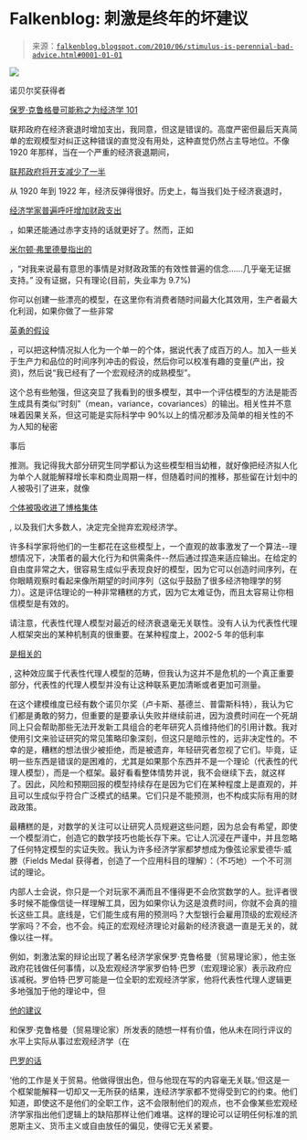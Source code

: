<!--yml

分类：未分类

日期：2024-05-12 21:29:52

-->

# Falkenblog: 刺激是终年的坏建议

> 来源：[`falkenblog.blogspot.com/2010/06/stimulus-is-perennial-bad-advice.html#0001-01-01`](http://falkenblog.blogspot.com/2010/06/stimulus-is-perennial-bad-advice.html#0001-01-01)

![](https://blogger.googleusercontent.com/img/b/R29vZ2xl/AVvXsEhpUMZXQ5ZhSrpHhmJU6MBsY9ooXj1jJ4wv1k1Jya4voqMJI5APFxV7wdT1rK85awkb97xP8SoLRKccwFdKlwvH8rScVdbc4sUZPiK1g9ptc1lnD3JTb8PCVy7Ti-_nHMEtdMRdSQ/s1600/stimulus.jpg)

诺贝尔奖获得者

[保罗·克鲁格曼可能称之为经济学 101](http://www.nytimes.com/2008/10/31/opinion/31krugman.html?_r=1)

联邦政府在经济衰退时增加支出，我同意，但这是错误的。高度严密但最后天真简单的宏观模型对纠正这种错误的直觉没有用处，这种直觉仍然占主导地位。不像 1920 年那样，当在一个严重的经济衰退期间，

[联邦政府将开支减少了一半](http://belowthebeltway.com/2009/10/11/the-great-recession-of-1920-21-and-what-it-can-teach-us-today/)

从 1920 年到 1922 年，经济反弹得很好。历史上，每当我们处于经济衰退时，

[经济学家普遍呼吁增加财政支出](http://www.marginalrevolution.com/marginalrevolution/2010/06/from-the-comments.html)

，如果还能通过赤字支持的话就更好了。然而，正如

[米尔顿·弗里德曼指出的](http://www.businessandmedia.org/commentary/2009/20090121144938.aspx)

，“对我来说最有意思的事情是对财政政策的有效性普遍的信念……几乎毫无证据支持。” 没有证据，只有理论(目前，失业率为 9.7%)

你可以创建一些漂亮的模型，在这里你有消费者随时间最大化其效用，生产者最大化利润，如果你做了一些非常

[英勇的假设](http://www.jstor.org/pss/2330149)

，可以把这种情况拟人化为一个单一的个体，据说代表了成百万的人。加入一些关于生产力和品位的时间序列冲击的假设，然后你可以校准有趣的变量(产出，投资)，然后说“我已经有了一个宏观经济的成熟模型”。

这个总有些勉强，但这突显了我看到的很多模型，其中一个评估模型的方法是能否生成具有类似“时刻”（mean，variance，covariances）的输出。相关性并不意味着因果关系，但这可能是实际科学中 90%以上的情况都涉及简单的相关性的不为人知的秘密

事后

推测。我记得我大部分研究生同学都认为这些模型相当幼稚，就好像把经济拟人化为单个人就能解释增长率和商业周期一样，但随着时间的推移，那些留在计划中的人被吸引了进来，就像

[个体被吸收进了博格集体](http://www.trekmania.net/diplomatic/borg.htm)

, 以及我们大多数人，决定完全抛弃宏观经济学。

许多科学家将他们的一生都花在这些模型上，一个直观的故事激发了一个算法--理想情况下，决策者的最大化行为和供需条件--然后通过捏造来适应输出。在给定的自由度非常之大，很容易生成似乎表现良好的模型，因为它可以创造时间序列，在你眼睛观察时看起来像所期望的时间序列（这似乎鼓励了很多经济物理学的努力）。这是评估理论的一种非常糟糕的方式，因为它太难证伪，而且太容易让你相信模型是有效的。

请注意，代表性代理人模型对最近的经济衰退毫无关联性。没有人认为代表性代理人框架突出的某种机制真的很重要。在某种程度上，2002-5 年的低利率

[是相关的](http://www.amazon.com/Getting-Off-Track-Interventions-Institution/dp/0817949712/ref=sr_1_1?ie=UTF8&s=books&qid=1244164366&sr=1-1)

, 这种效应属于代表性代理人模型的范畴，但我认为这并不是危机的一个真正重要部分，代表性的代理人模型并没有让这种联系更加清晰或者更加可测量。

在这个建模维度已经有数个诺贝尔奖（卢卡斯、基德兰、普雷斯科特），我认为它们都是勇敢的努力，但重要的是要承认失败并继续前进，因为浪费时间在一个死胡同上只会帮助那些无法开发新工具组合的老年研究人员维持他们的引用计数。我对使用引文来验证研究的常见策略印象深刻，但这只是暗示性的，远非决定性的。不幸的是，糟糕的想法很少被拒绝，而是被遗弃，年轻研究者忽视了它们。毕竟，证明一些东西是错误的是困难的，尤其是如果那个东西并不是一个理论（代表性的代理人模型），而是一个框架。最好看看整体情势并说，我不会继续下去，就这样了。因此，风险和预期回报的模型持续存在是因为它们在某种程度上是直观的，并且可以生成似乎符合广泛模式的结果。它们只是不能预测，也不构成实际有用的财政政策。

最糟糕的是，对数学的关注可以让研究人员规避这些问题，因为总会有希望，即使一个模型消亡，创造它的数学技巧也能长存下来。它让人沉浸在严谨中，并且忽略了任何特定模型的实证失败。我认为许多经济学家都梦想成为像弦论家爱德华·威滕（Fields Medal 获得者，创造了一个应用科目的理解）：（不巧地）一个不可测试的理论。

内部人士会说，你只是一个对玩家不满而且不懂得更不会欣赏数学的人。批评者很多时候不能像信徒一样理解工具，因为如果你认为这是浪费时间，你就不会真的擅长这些工具。底线是，它们能生成有用的预测吗？大型银行会雇用顶级的宏观经济学家吗？不会，也不会。纯正的宏观经济理论对最新的经济衰退一直是无关的，就像以往一样。

例如，刺激法案的辩论出现了著名经济学家保罗·克鲁格曼（贸易理论家），他主张政府花钱做任何事情，以及宏观经济学家罗伯特·巴罗（宏观理论家）表示政府应该减税。罗伯特·巴罗可能是一位全职的宏观经济学家，他将代表性代理人逻辑更多地强加于他的理论中，但

[他的建议](http://online.wsj.com/article/SB123258618204604599.html)

和保罗·克鲁格曼（贸易理论家）所发表的随想一样有价值，他从未在同行评议的水平上实际从事过宏观经济学（在

[巴罗的话](http://www.theatlantic.com/politics/archive/2009/02/an-interview-with-robert-barro/370/)

‘他的工作是关于贸易。他做得很出色，但与他现在写的内容毫无关联。’但这是一个框架能解释一切却又一无所获的结果，连经济学家都不觉得受到它的约束。他们知道，即使这不是他们的全职工作，这不会限制他们的观点，也不会像某些宏观经济学家指出他们逻辑上的缺陷那样让他们难堪。这样的理论可以证明任何标准的凯恩斯主义、货币主义或自由放任的偏见，使得它无关紧要。
